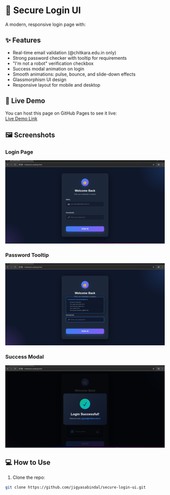 # 🔐 Secure Login UI

A modern, responsive login page with:

## ✨ Features
- Real-time email validation (@chitkara.edu.in only)
- Strong password checker with tooltip for requirements
- "I'm not a robot" verification checkbox
- Success modal animation on login
- Smooth animations: pulse, bounce, and slide-down effects
- Glassmorphism UI design
- Responsive layout for mobile and desktop

## 🚀 Live Demo
You can host this page on GitHub Pages to see it live:  
[Live Demo Link](https://jigyasabindal.github.io/secure-login-ui/login.html)

## 🖼 Screenshots
### Login Page
![Login Page](screenshots/login.png)

### Password Tooltip
![Password Tooltip](screenshots/password-tooltip.png)

### Success Modal
![Success Modal](screenshots/success-modal.png)

## 💻 How to Use
1. Clone the repo:

```bash
git clone https://github.com/jigyasabindal/secure-login-ui.git
